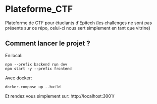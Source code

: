 # Plateforme_CTF
Plateforme de CTF pour étudiants d'Epitech (les challenges ne sont pas présents sur ce répo, celui-ci nous sert simplement en tant que vitrine)

## Comment lancer le projet ?
En local:
```
npm --prefix backend run dev
npm start -y --prefix frontend
```
Avec docker:
```
docker-compose up --build
```
Et rendez vous simplement sur: http://localhost:3001/
